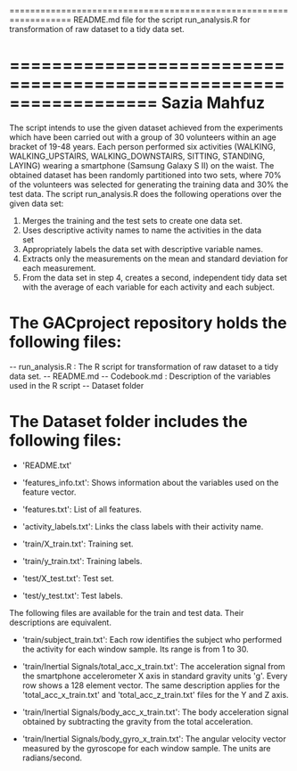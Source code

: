 ==================================================================
README.md file for the script run_analysis.R for transformation of raw dataset to a tidy data set. 

==================================================================
Sazia Mahfuz
==================================================================
The script intends to use the given dataset achieved from the experiments which have been carried out with a group of 30 volunteers within an age bracket of 19-48 years. Each person performed six activities (WALKING, WALKING_UPSTAIRS, WALKING_DOWNSTAIRS, SITTING, STANDING, LAYING) wearing a smartphone (Samsung Galaxy S II) on the waist. The obtained dataset has been randomly partitioned into two sets, where 70% of the volunteers was selected for generating the training data and 30% the test data.
The script run_analysis.R does the following operations over the given data set:
1. Merges the training and the test sets to create one data set.
2. Uses descriptive activity names to name the activities in the data  
   set
3. Appropriately labels the data set with descriptive variable names. 
4. Extracts only the measurements on the mean and standard deviation 
   for each measurement. 
5. From the data set in step 4, creates a second, independent tidy data set with the average of each variable for each activity and each subject. 

The GACproject repository holds the following files:
=========================================

-- run_analysis.R : The R script for transformation of raw dataset to a tidy data set. 
-- README.md
-- Codebook.md : Description of the variables used in the R script
-- Dataset folder 


The Dataset folder includes the following files:
=========================================

- 'README.txt'

- 'features_info.txt': Shows information about the variables used on the feature vector.

- 'features.txt': List of all features.

- 'activity_labels.txt': Links the class labels with their activity name.

- 'train/X_train.txt': Training set.

- 'train/y_train.txt': Training labels.

- 'test/X_test.txt': Test set.

- 'test/y_test.txt': Test labels.

The following files are available for the train and test data. Their descriptions are equivalent. 

- 'train/subject_train.txt': Each row identifies the subject who performed the activity for each window sample. Its range is from 1 to 30. 

- 'train/Inertial Signals/total_acc_x_train.txt': The acceleration signal from the smartphone accelerometer X axis in standard gravity units 'g'. Every row shows a 128 element vector. The same description applies for the 'total_acc_x_train.txt' and 'total_acc_z_train.txt' files for the Y and Z axis. 

- 'train/Inertial Signals/body_acc_x_train.txt': The body acceleration signal obtained by subtracting the gravity from the total acceleration. 

- 'train/Inertial Signals/body_gyro_x_train.txt': The angular velocity vector measured by the gyroscope for each window sample. The units are radians/second. 

